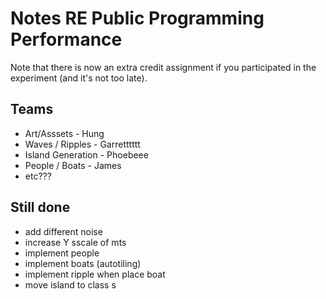 
# Notes RE Public Programming Performance

Note that there is now an extra credit assignment if you participated in the experiment (and it's not too late).

## Teams

* Art/Asssets - Hung
* Waves / Ripples - Garretttttt
* Island Generation - Phoebeee
* People / Boats - James
* etc??? 

## Still done

* add different noise 
* increase Y sscale of mts
* implement people
* implement boats (autotiling)
* implement ripple when place boat
* move island to class
s